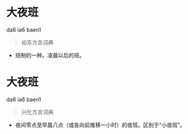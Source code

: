 # 大夜班
da6 ia6 baen1
> 如东方言词典
- 班制的一种。凌晨以后的班。

# 大夜班
da6 ia6 baen1
> 兴化方言词典
- 夜间零点至早晨八点（或各向前推移一小时）的夜班。区别于“小夜班”。
